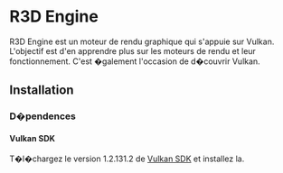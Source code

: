 # R3D Engine

R3D Engine est un moteur de rendu graphique qui s'appuie sur Vulkan. L'objectif est d'en apprendre
plus sur les moteurs de rendu et leur fonctionnement. C'est �galement l'occasion de d�couvrir Vulkan.

## Installation

### D�pendences

#### Vulkan SDK
T�l�chargez le version 1.2.131.2 de [Vulkan SDK](https://vulkan.lunarg.com/sdk/home) et installez la.